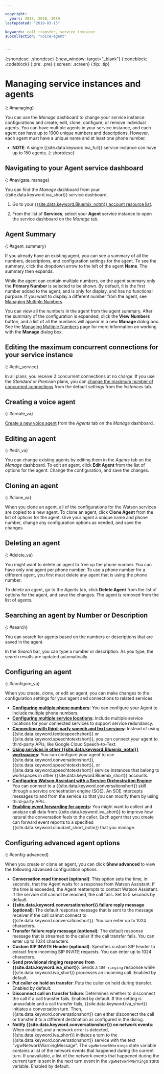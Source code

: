 ```yaml
---

copyright:
  years: 2017, 2018, 2019
lastupdated: "2019-03-15"

keywords: call transfer, service instance
subcollection: "voice-agent"


---
```


{:shortdesc: .shortdesc}
{:new_window: target="_blank"}
{:codeblock: .codeblock}
{:pre: .pre}
{:screen: .screen}
{:tip: .tip}


# Managing service instances and agents
{: #managing}

You can use the _Manage_ dashboard to change your service instance configurations and create, edit, clone, configure, or remove individual agents. You can have multiple agents in your service instance, and each agent can have up to 1000 unique numbers and descriptions. However, each agent must have a unique name and at least one phone number.

* **NOTE**: A single {{site.data.keyword.iva_full}} service instance can have up to 150 agents.
{: shortdesc}

## Navigating to your Agent service dashboard
{: #navigate_manage}

You can find the _Manage_ dashboard from your {{site.data.keyword.iva_short}} service dashboard.

1. Go to your [{{site.data.keyword.Bluemix_notm}} account resource list](https://cloud.ibm.com/resources).

1. From the list of **Services**, select your **Agent** service instance to open the service dashboard on the _Manage_ tab.

## Agent Summary
{: #agent_summary}

If you already have an existing agent, you can see a summary of all the numbers, descriptions, and configuration settings for the agent. To see the summary, click the dropdown arrow to the left of the agent **Name**. The summary then expands.

While the agent can contain multiple numbers, on the agent summary only the **Primary Number** is selected to be shown. By default, it is the first number added to the agent, and is only for display, and has no functional purpose. If you want to display a different number from the agent, see [Managing Multiple Numbers](/docs/voice-agent?topic=voice-agent-multi_num#primary_num).

You can view all the numbers in the agent from the agent summary. After the summary of the configuration is expanded, click the **View Numbers** button, and a list of all the numbers will appear in a new **Manage** dialog box. See the [Managing Multiple Numbers](/docs/voice-agent?topic=voice-agent-multi_num) page for more information on working with the **Manage** dialog box.

## Editing the maximum concurrent connections for your service instance
{: #edit_service}

In all plans, you receive 2 concurrent connections at no charge. If you use the _Standard_ or _Premium_ plans, you can [change the maximum number of concurrent connections](/docs/voice-agent?topic=voice-agent-edit_concurrency) from the default settings from the _Instances_ tab.

## Creating a voice agent
{: #create_va}

[Create a new voice agent](/docs/voice-agent?topic=voice-agent-config_instance) from the _Agents_ tab on the _Manage_ dashboard.

## Editing an agent
{: #edit_va}

You can change existing agents by editing them in the  _Agents_ tab on the _Manage_ dashboard. To edit an agent, click **Edit Agent** from the list of options for the agent. Change the configuration, and save the changes.

## Cloning an agent
{: #clone_va}

When you clone an agent, all of the configurations for the Watson services are copied to a new agent. To clone an agent, click **Clone Agent** from the list of options for the agent. Give your agent a unique name and phone number, change any configuration options as needed, and save the changes.

## Deleting an agent
{: #delete_va}

You might want to delete an agent to free up the phone number. You can have only one agent per phone number. To use a phone number for a different agent, you first must delete any agent that is using the phone number.

To delete an agent, go to the _Agents_ tab, click **Delete Agent** from the list of options for the agent, and save the changes. The agent is removed from the list of agents.

## Searching an agent by Number or Description
{: #search}

You can search for agents based on the numbers or descriptions that are saved in the agent.

In the _Search_ bar, you can type a number or description. As you type, the search results are updated automatically.  

## Configuring an agent
{: #configure_va}

When you create, clone, or edit an agent, you can make changes to the configuration settings for your agent and connections to related services.

* **[Configuring multiple phone numbers](/docs/voice-agent?topic=voice-agent-multi_num):** You can configure your Agent to include multiple phone numbers.
* **[Configuring multiple service locations](/docs/voice-agent?topic=voice-agent-disaster-recovery):** Include multiple service locations for your connected services to support service redundancy.
* **[Connecting with third-party speech and text services](/docs/voice-agent?topic=voice-agent-third-party):** Instead of using {{site.data.keyword.texttospeechshort}} or {{site.data.keyword.speechtotextshort}}, you can connect your agent to third-party APIs, like Google Cloud Speech-to-Text.
* **[Using services in other {{site.data.keyword.Bluemix_notm}} workspaces](/docs/voice-agent?topic=voice-agent-other_service):** You can configure your agent to use {{site.data.keyword.conversationshort}}, {{site.data.keyword.speechtotextshort}}, or {{site.data.keyword.speechtotextshort}} service instances that belong to workspaces in other {{site.data.keyword.Bluemix_short}} accounts.
* **[Configuring Watson Assistant with a Service Orchestration Engine](/docs/voice-agent?topic=voice-agent-conversation_va):** You can connect to a {{site.data.keyword.conversationshort}} skill through a service orchestration engine (SOE). An SOE intercepts messages to and from the service so that you can modify them by using third-party APIs.
* **[Enabling event forwarding for agents](/docs/voice-agent?topic=voice-agent-event_forwarding):** You might want to collect and analyze call data from {{site.data.keyword.iva_short}} to improve how natural the conversation feels to the caller. Each agent that you create can forward event reports to a specified {{site.data.keyword.cloudant_short_notm}} that you manage.

## Configuring advanced agent options
{: #config-advanced}

When you create or clone an agent, you can click **Show advanced** to view the following advanced configuration options.

* **Conversation read timeout (optional)**: This option sets the time, in seconds, that the Agent waits for a response from Watson Assistant. If the time is exceeded, the Agent reattempts to contact Watson Assistant. If the service still cannot be reached, the call fails. Set to 5 seconds by default.
* **{{site.data.keyword.conversationshort}} failure reply message (optional)**: The default response message that is sent to the message receiver if the call cannot connect to {{site.data.keyword.conversationshort}}. You can enter up to 1024 characters.
* **Transfer failure reply message (optional)**: The default response message that is streamed to the caller if the call transfer fails. You can enter up to 1024 characters.
* **Custom SIP INVITE Header (optional)**: Specifies custom SIP header to extract from incoming SIP INVITE requests. You can enter up to 1024 characters.
* **Send provisional ringing response from {{site.data.keyword.iva_short}}**: Sends a `180 ringing` response while {{site.data.keyword.iva_short}} processes an incoming call. Enabled by default.
* **Put caller on hold on transfer**: Puts the caller on hold during transfer. Enabled by default.
* **Disconnect call on transfer failure**: Determines whether to disconnect the call if a call transfer fails.  Enabled by default. If the setting is unavailable and a call transfer fails, {{site.data.keyword.iva_short}} initiates a conversation turn. Then, {{site.data.keyword.conversationshort}} can either disconnect the call or transfer it to a different destination as configured in the dialog.
* **Notify {{site.data.keyword.conversationshort}} on network events**: When enabled, and a network error is detected, {{site.data.keyword.iva_short}} initiates a turn to the {{site.data.keyword.conversationshort}} service with the text "vgwNetworkWarningMessage". The `vgwNetworkWarnings` state variable contains a list of the network events that happened during the current turn. If unavailable, a list of the network events that happened during the current turn is sent in the next turn event in the `vgwNetworkWarning`s state variable. Enabled by default.
